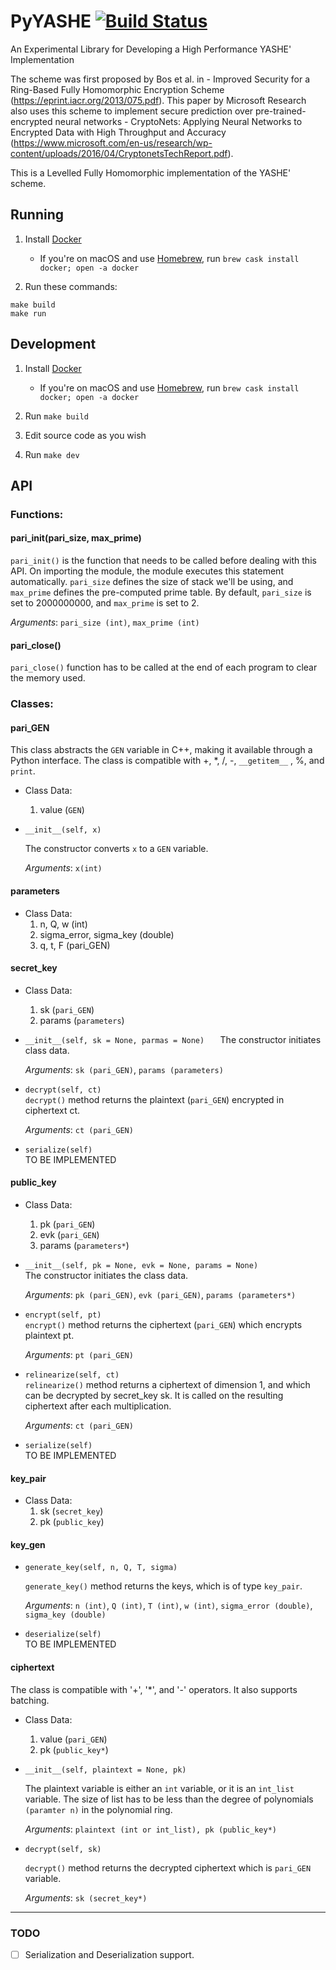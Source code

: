 # PyYASHE [![Build Status](https://travis-ci.org/OpenMined/PyYashe.svg?branch=master)](https://travis-ci.org/OpenMined/PyYashe)

An Experimental Library for Developing a High Performance YASHE' Implementation

The scheme was first proposed by Bos et al. in - Improved Security for a Ring-Based Fully Homomorphic Encryption Scheme (https://eprint.iacr.org/2013/075.pdf). This paper by Microsoft Research also uses this scheme to implement secure prediction over pre-trained-encrypted neural networks - CryptoNets: Applying Neural Networks to Encrypted Data with High Throughput and Accuracy (https://www.microsoft.com/en-us/research/wp-content/uploads/2016/04/CryptonetsTechReport.pdf).

This is a Levelled Fully Homomorphic implementation of the YASHE' scheme.

## Running

1. Install [Docker](https://www.docker.com/)

   * If you're on macOS and use [Homebrew](https://brew.sh), run `brew cask install docker; open -a docker`

2. Run these commands:

``` shell
make build
make run
```

## Development

1. Install [Docker](https://www.docker.com/)

    * If you're on macOS and use [Homebrew](https://brew.sh), run `brew cask install docker; open -a docker`
   
2. Run `make build`

3. Edit source code as you wish

4. Run `make dev`

## API

### Functions:

#### pari_init(pari_size, max_prime)  

   `pari_init()` is the function that needs to be called before dealing with this API. On importing the module, the module executes this statement automatically. `pari_size` defines the size of stack we'll be using, and `max_prime` defines the pre-computed prime table. By default, `pari_size` is set to 2000000000, and `max_prime` is set to 2.

   _Arguments_: `pari_size (int)`, `max_prime (int)`

#### pari_close()  

   `pari_close()` function has to be called at the end of each program to clear the memory used.


### Classes:

#### pari_GEN

  This class abstracts the `GEN` variable in C++, making it available through a Python interface. The class is compatible with +, \*, /, -, `__getitem__` , %, and `print`.
  * Class Data:
    1. value (`GEN`)

  * `__init__(self, x)`

    The constructor converts `x` to a `GEN` variable.

    _Arguments_: `x(int)`

#### parameters
  * Class Data:
    1. n, Q, w (int)
    2. sigma_error, sigma_key (double)
    3. q, t, F (pari_GEN)

#### secret_key
  * Class Data:
    1. sk (`pari_GEN`)
    2. params (`parameters`)

  * `__init__(self, sk = None, parmas = None)   `
    The constructor initiates class data.

    _Arguments_: `sk (pari_GEN)`, `params (parameters)`

  * `decrypt(self, ct)`   
    `decrypt()` method returns the plaintext (`pari_GEN`) encrypted in ciphertext ct.

    _Arguments_: `ct (pari_GEN)`

  * `serialize(self)`   
    TO BE IMPLEMENTED

#### public_key
  * Class Data:
    1. pk (`pari_GEN`)
    2. evk (`pari_GEN`)
    2. params (`parameters*`)

  * `__init__(self, pk = None, evk = None, params = None)`   
    The constructor initiates the class data.

    _Arguments_: `pk (pari_GEN)`, `evk (pari_GEN)`, `params (parameters*)`

  * `encrypt(self, pt)`   
    `encrypt()` method returns the ciphertext (`pari_GEN`) which encrypts plaintext pt.

    _Arguments_: `pt (pari_GEN)`
    
  * `relinearize(self, ct)`   
    `relinearize()` method returns a ciphertext of dimension 1, and which can be decrypted by secret_key sk. It is called on the resulting ciphertext after each multiplication.
    
    _Arguments_: `ct (pari_GEN)`

  * `serialize(self) `  
    TO BE IMPLEMENTED

#### key_pair
  * Class Data:
    1. sk (`secret_key`)
    2. pk (`public_key`)

#### key_gen
  * `generate_key(self, n, Q, T, sigma)`   

    `generate_key()` method returns the keys, which is of type `key_pair`.

    _Arguments_: `n (int)`, `Q (int)`, `T (int)`, `w (int)`, `sigma_error (double)`, `sigma_key (double)`


  * `deserialize(self)`   
    TO BE IMPLEMENTED

#### ciphertext   

  The class is compatible with '+', '\*', and '-' operators. It also supports batching.

  * Class Data:
    1. value (`pari_GEN`)
    2. pk (`public_key*`)

  * `__init__(self, plaintext = None, pk)`   

    The plaintext variable is either an `int` variable, or it is an `int_list` variable. The size of list has to be less than the degree of polynomials `(paramter n)` in the polynomial ring.

    _Arguments_: `plaintext (int or int_list), pk (public_key*)`

  * `decrypt(self, sk)`

    `decrypt()` method returns the decrypted ciphertext which is `pari_GEN` variable.

    _Arguments_: `sk (secret_key*)`

--------

### TODO
- [ ] Serialization and Deserialization support. <br/>
